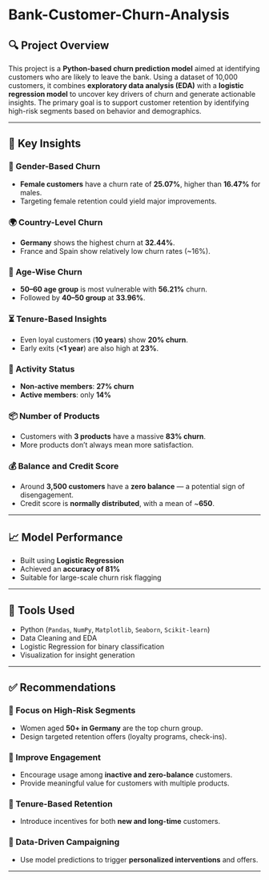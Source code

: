 # Bank-Customer-Churn-Analysis

## 🔍 Project Overview
This project is a **Python-based churn prediction model** aimed at identifying customers who are likely to leave the bank. Using a dataset of 10,000 customers, it combines **exploratory data analysis (EDA)** with a **logistic regression model** to uncover key drivers of churn and generate actionable insights. The primary goal is to support customer retention by identifying high-risk segments based on behavior and demographics.

---

## 📌 Key Insights

### 🎯 Gender-Based Churn
- **Female customers** have a churn rate of **25.07%**, higher than **16.47%** for males.
- Targeting female retention could yield major improvements.

### 🌍 Country-Level Churn
- **Germany** shows the highest churn at **32.44%**.
- France and Spain show relatively low churn rates (~16%).

### 👵 Age-Wise Churn
- **50–60 age group** is most vulnerable with **56.21%** churn.
- Followed by **40–50 group** at **33.96%**.

### ⏳ Tenure-Based Insights
- Even loyal customers (**10 years**) show **20% churn**.
- Early exits (**<1 year**) are also high at **23%**.

### 🚫 Activity Status
- **Non-active members**: **27% churn**
- **Active members**: only **14%**

### 📦 Number of Products
- Customers with **3 products** have a massive **83% churn**.
- More products don’t always mean more satisfaction.

### 💰 Balance and Credit Score
- Around **3,500 customers** have a **zero balance** — a potential sign of disengagement.
- Credit score is **normally distributed**, with a mean of ~**650**.

---

## 📈 Model Performance
- Built using **Logistic Regression**
- Achieved an **accuracy of 81%**
- Suitable for large-scale churn risk flagging

---

## 🧠 Tools Used
- Python (`Pandas`, `NumPy`, `Matplotlib`, `Seaborn`, `Scikit-learn`)
- Data Cleaning and EDA
- Logistic Regression for binary classification
- Visualization for insight generation

---

## ✅ Recommendations

### 🔴 Focus on High-Risk Segments
- Women aged **50+ in Germany** are the top churn group.
- Design targeted retention offers (loyalty programs, check-ins).

### 📣 Improve Engagement
- Encourage usage among **inactive and zero-balance** customers.
- Provide meaningful value for customers with multiple products.

### 🎁 Tenure-Based Retention
- Introduce incentives for both **new and long-time** customers.

### 🧩 Data-Driven Campaigning
- Use model predictions to trigger **personalized interventions** and offers.

---
